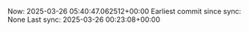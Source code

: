 Now: 2025-03-26 05:40:47.062512+00:00 Earliest commit since sync: None Last sync: 2025-03-26 00:23:08+00:00
